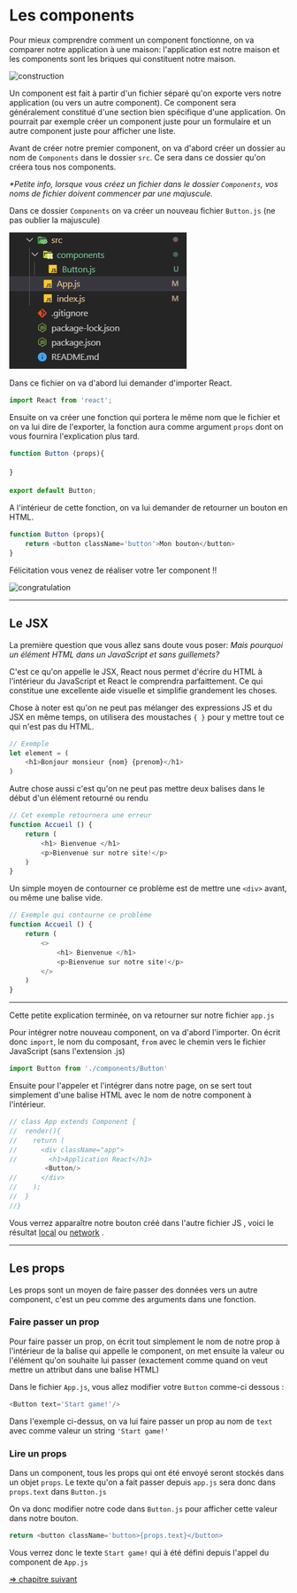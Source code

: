 # Les components

Pour mieux comprendre comment un component fonctionne, on va comparer notre application à une maison: l'application est notre maison et les components sont les briques qui constituent notre maison.

![construction](https://media.giphy.com/media/fVeAI9dyD5ssIFyOyM/giphy.gif)

Un component est fait à partir d'un fichier séparé qu'on exporte vers notre application (ou vers un autre component). Ce component sera généralement constitué d'une section bien spécifique d'une application. On pourrait par exemple créer un component juste pour un formulaire et un autre component juste pour afficher une liste.

Avant de créer notre premier component, on va d'abord créer un dossier au nom de `Components` dans le dossier `src`. Ce sera dans ce dossier qu'on créera tous nos components. 

_*Petite info, lorsque vous créez un fichier dans le dossier `Components`, vos noms de fichier doivent commencer par une majuscule._ 

Dans ce dossier `Components` on va créer un nouveau fichier `Button.js` (ne pas oublier la majuscule)

![button](./img/component/component-button.png)

Dans ce fichier on va d'abord lui demander d'importer React.

```js
import React from 'react';
```

Ensuite on va créer une fonction qui portera le même nom que le fichier et on va lui dire de l'exporter, la fonction aura comme argument `props` dont on vous fournira l'explication plus tard.

```js
function Button (props){
	
}

export default Button;
```

A l'intérieur de cette fonction, on va lui demander de retourner un bouton en HTML.

```js
function Button (props){
	return <button className='button'>Mon bouton</button>
}
```
Félicitation vous venez de réaliser votre 1er component !!

![congratulation](https://media.giphy.com/media/3o6fIUZTTDl0IDjbZS/giphy.gif)

---

## Le JSX

La première question que vous allez sans doute vous poser: *Mais pourquoi un élément HTML dans un JavaScript et sans guillemets?*

C'est ce qu'on appelle le JSX, React nous permet d'écrire du HTML à l'intérieur du JavaScript et React le comprendra parfaittement. Ce qui constitue une excellente aide visuelle et simplifie grandement les choses.

Chose à noter est qu'on ne peut pas mélanger des expressions JS et du JSX en même temps, on utilisera des moustaches `{ }` pour y mettre tout ce qui n'est pas du HTML.

```js
// Exemple
let element = (
	<h1>Bonjour monsieur {nom} {prenom}</h1>
)
```

Autre chose aussi c'est qu'on ne peut pas mettre deux balises dans le début d'un élément retourné ou rendu

```js
// Cet exemple retournera une erreur
function Accueil () {
	return (
		<h1> Bienvenue </h1>
		<p>Bienvenue sur notre site!</p>
	)
}
```

Un simple moyen de contourner ce problème est de mettre une `<div>` avant, ou même une balise vide.

```js
// Exemple qui contourne ce problème
function Accueil () {
	return (
		<>
			<h1> Bienvenue </h1>
			<p>Bienvenue sur notre site!</p>
		</>
	)
}
```

---

Cette petite explication terminée, on va retourner sur notre fichier `app.js`

Pour intégrer notre nouveau component, on va d'abord l'importer. On écrit donc `import`, le nom du composant, `from` avec le chemin vers le fichier JavaScript (sans l'extension .js)

```js
import Button from './components/Button'
```

Ensuite pour l'appeler et l'intégrer dans notre page, on se sert tout simplement d'une balise HTML avec le nom de notre component à l'intérieur.

```js
// class App extends Component {
//  render(){
//    return (
//      <div className="app">
//        <h1>Application React</h1>
		 <Button/>
//      </div>
//    );
//  }
//}
```

Vous verrez apparaître notre bouton créé dans l'autre fichier JS , voici le résultat [local](http://localhost:3000/) ou [network](http://172.20.2.86:3000/ ) .

---

## Les props

Les props sont un moyen de faire passer des données vers un autre component, c'est un peu comme des arguments dans une fonction.

### Faire passer un prop

Pour faire passer un prop, on écrit tout simplement le nom de notre prop à l'intérieur de la balise qui appelle le component, on met ensuite la valeur ou l'élément qu'on souhaite lui passer (exactement comme quand on veut mettre un attribut dans une balise HTML)

Dans le fichier `App.js`, vous allez modifier votre  `Button` comme-ci dessous :

```js
<Button text='Start game!'/>
```

Dans l'exemple ci-dessus, on va lui faire passer un prop au nom de `text` avec comme valeur un string `'Start game!'`

### Lire un props

Dans un component, tous les props qui ont été envoyé seront stockés dans un objet `props`. Le texte qu'on a fait passer depuis `app.js` sera donc dans `props.text` dans `Button.js`

On va donc modifier notre code dans `Button.js` pour afficher cette valeur dans notre bouton.

```js
return <button className='button>{props.text}</button>
```

Vous verrez donc le texte `Start game!` qui à été défini depuis l'appel du component de `App.js`

[=> chapitre suivant](06-state.md)